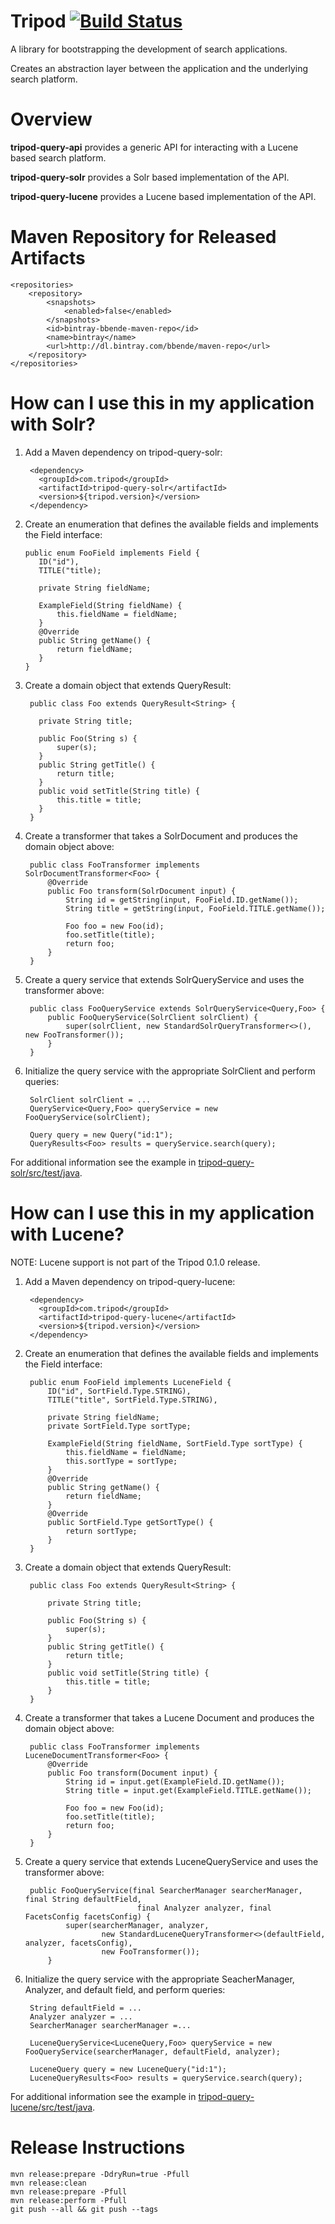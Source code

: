 <!--
  Licensed to the Apache Software Foundation (ASF) under one or more
  contributor license agreements.  See the NOTICE file distributed with
  this work for additional information regarding copyright ownership.
  The ASF licenses this file to You under the Apache License, Version 2.0
  (the "License"); you may not use this file except in compliance with
  the License.  You may obtain a copy of the License at
      http://www.apache.org/licenses/LICENSE-2.0
  Unless required by applicable law or agreed to in writing, software
  distributed under the License is distributed on an "AS IS" BASIS,
  WITHOUT WARRANTIES OR CONDITIONS OF ANY KIND, either express or implied.
  See the License for the specific language governing permissions and
  limitations under the License.
-->
# Tripod [![Build Status](https://travis-ci.org/bbende/tripod.svg?branch=master)](https://travis-ci.org/bbende/tripod)

A library for bootstrapping the development of search applications.

Creates an abstraction layer between the application and the underlying search platform.

# Overview

**tripod-query-api** provides a generic API for interacting with a Lucene based search platform.

**tripod-query-solr** provides a Solr based implementation of the API.

**tripod-query-lucene** provides a Lucene based implementation of the API.

# Maven Repository for Released Artifacts

    <repositories>
        <repository>
            <snapshots>
                <enabled>false</enabled>
            </snapshots>
            <id>bintray-bbende-maven-repo</id>
            <name>bintray</name>
            <url>http://dl.bintray.com/bbende/maven-repo</url>
        </repository>
    </repositories>

# How can I use this in my application with Solr?

1) Add a Maven dependency on tripod-query-solr:
  
        <dependency>
          <groupId>com.tripod</groupId>
          <artifactId>tripod-query-solr</artifactId>
          <version>${tripod.version}</version>
        </dependency>
    
2) Create an enumeration that defines the available fields and implements the Field interface:

       public enum FooField implements Field {
          ID("id"),
          TITLE("title);

          private String fieldName;

          ExampleField(String fieldName) {
              this.fieldName = fieldName;
          }
          @Override
          public String getName() {
              return fieldName;
          }
       }
    
3) Create a domain object that extends QueryResult:

        public class Foo extends QueryResult<String> {

          private String title;

          public Foo(String s) {
              super(s);
          }
          public String getTitle() {
              return title;
          }
          public void setTitle(String title) {
              this.title = title;
          }
        }
    
4) Create a transformer that takes a SolrDocument and produces the domain object above:

        public class FooTransformer implements SolrDocumentTransformer<Foo> {
            @Override
            public Foo transform(SolrDocument input) {
                String id = getString(input, FooField.ID.getName());
                String title = getString(input, FooField.TITLE.getName());

                Foo foo = new Foo(id);
                foo.setTitle(title);
                return foo;
            }
        }
    
5) Create a query service that extends SolrQueryService and uses the transformer above:

        public class FooQueryService extends SolrQueryService<Query,Foo> {
            public FooQueryService(SolrClient solrClient) {
                super(solrClient, new StandardSolrQueryTransformer<>(), new FooTransformer());
            }
        }

6) Initialize the query service with the appropriate SolrClient and perform queries:

        SolrClient solrClient = ...
        QueryService<Query,Foo> queryService = new FooQueryService(solrClient);

        Query query = new Query("id:1");
        QueryResults<Foo> results = queryService.search(query);
    
    
For additional information see the example in [tripod-query-solr/src/test/java](https://github.com/bbende/tripod/tree/master/tripod-query-solr/src/test/java/com/tripod/solr/example).

# How can I use this in my application with Lucene?

NOTE: Lucene support is not part of the Tripod 0.1.0 release.

1) Add a Maven dependency on tripod-query-lucene:

        <dependency>
          <groupId>com.tripod</groupId>
          <artifactId>tripod-query-lucene</artifactId>
          <version>${tripod.version}</version>
        </dependency>
    
2) Create an enumeration that defines the available fields and implements the Field interface:

        public enum FooField implements LuceneField {
            ID("id", SortField.Type.STRING),
            TITLE("title", SortField.Type.STRING),

            private String fieldName;
            private SortField.Type sortType;

            ExampleField(String fieldName, SortField.Type sortType) {
                this.fieldName = fieldName;
                this.sortType = sortType;
            }
            @Override
            public String getName() {
                return fieldName;
            }
            @Override
            public SortField.Type getSortType() {
                return sortType;
            }
        }
    
3) Create a domain object that extends QueryResult:

        public class Foo extends QueryResult<String> {

            private String title;

            public Foo(String s) {
                super(s);
            }
            public String getTitle() {
                return title;
            }
            public void setTitle(String title) {
                this.title = title;
            }
        }
    
4) Create a transformer that takes a Lucene Document and produces the domain object above:

        public class FooTransformer implements LuceneDocumentTransformer<Foo> {
            @Override
            public Foo transform(Document input) {
                String id = input.get(ExampleField.ID.getName());
                String title = input.get(ExampleField.TITLE.getName());

                Foo foo = new Foo(id);
                foo.setTitle(title);
                return foo;
            }
        }
    
5) Create a query service that extends LuceneQueryService and uses the transformer above:

        public FooQueryService(final SearcherManager searcherManager, final String defaultField, 
                                final Analyzer analyzer, final FacetsConfig facetsConfig) {
                super(searcherManager, analyzer,
                        new StandardLuceneQueryTransformer<>(defaultField, analyzer, facetsConfig),
                        new FooTransformer());
            }

6) Initialize the query service with the appropriate SeacherManager, Analyzer, and default field, and perform queries:

        String defaultField = ...
        Analyzer analyzer = ...
        SearcherManager searcherManager =...

        LuceneQueryService<LuceneQuery,Foo> queryService = new FooQueryService(searcherManager, defaultField, analyzer);

        LuceneQuery query = new LuceneQuery("id:1");
        LuceneQueryResults<Foo> results = queryService.search(query);
    
    
For additional information see the example in [tripod-query-lucene/src/test/java](https://github.com/bbende/tripod/tree/master/tripod-query-lucene/src/test/java/com/tripod/lucene/example).

# Release Instructions

    mvn release:prepare -DdryRun=true -Pfull
    mvn release:clean
    mvn release:prepare -Pfull
    mvn release:perform -Pfull
    git push --all && git push --tags
